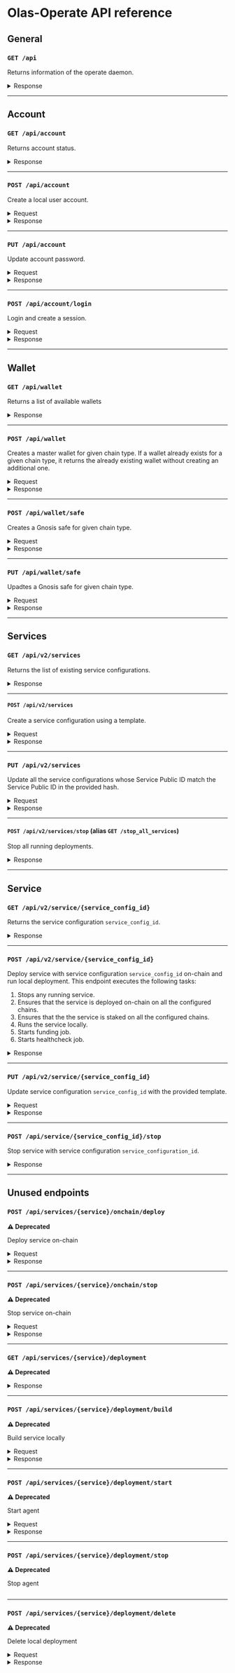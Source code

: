 # Olas-Operate API reference

## General

### `GET /api`

Returns information of the operate daemon.

<details>
  <summary>Response</summary>

```json
{
  "name": "Operate HTTP server",
  "version": "0.1.0.rc0",
  "account": {
    "key": "0xf39Fd6e51aad88F6F4ce6aB8827279cffFb9226a"
  },
  "home": "/Users/virajpatel/valory/olas-operate-app/.operate"
}
```

</details>

---

## Account

### `GET /api/account`

Returns account status.

<details>
  <summary>Response</summary>

- Before setup:

    ```json
    {
      "is_setup": false
    }
    ```

- After setup:

  ```json
  {
    "is_setup": true
  }
  ```

</details>

---

### `POST /api/account`

Create a local user account.

<details>
  <summary>Request</summary>

```json
{
  "password": "Hello,World!",
}
```

</details>

<details>
  <summary>Response</summary>

- If account did not exist:

  ```json
  {
    "error": null
  }
  ```

- If account already exists:

  ```json
  {
    "error": "Account already exists"
  }
  ```

</details>

---

### `PUT /api/account`

Update account password.

<details>
  <summary>Request</summary>

```json
{
  "old_password": "Hello,World!",
  "new_password": "Hello,World",
}
```

</details>

<details>
  <summary>Response</summary>

- If old password is valid:

  ```json
  {
    "error": null
  }
  ```

- If old password is not valid:

  ```json
  {
    "error": "Old password is not valid",
    "traceback": "..."
  }
  ```

</details>

---

### `POST /api/account/login`

Login and create a session.

<details>
  <summary>Request</summary>

```json
{
  "password": "Hello,World",
}
```

</details>

<details>
  <summary>Response</summary>

- If password is valid:

  ```json
  {
    "message": "Login successful"
  }
  ```

- If password is not valid:

  ```json
  {
    "error": "Password is not valid"
  }
  ```

</details>

---

## Wallet

### `GET /api/wallet`

Returns a list of available wallets

<details>
  <summary>Response</summary>

```json
[
  {
    "address": "0xFafd5cb31a611C5e5aa65ea8c6226EB4328175E7",
    "safe_chains": [
      "gnosis"
    ],
    "ledger_type": 0,
    "safes": {
      "gnosis": "0xd56fb274ce2C66008D5c4C09980c4f36Ab81ff23"
    },
    "safe_nonce": 110558881674480320952254000342160989674913430251257716940579305238321962891821
  }
]
```

</details>

---

### `POST /api/wallet`

Creates a master wallet for given chain type. If a wallet already exists for a given chain type, it returns the already existing wallet without creating an additional one.

<details>
  <summary>Request</summary>

```json
{
  "chain": Chain,
}
```

</details>

<details>
  <summary>Response</summary>

```json
{
  "wallet": {
    "address": "0xAafd5cb31a611C5e5aa65ea8c6226EB4328175E1",
    "safe_chains": [],
    "ledger_type": 0,
    "safes": {},
    "safe_nonce": null
  },
  "mnemonic": ["polar", "mail", "tattoo", "write", "track", ... ]
}
```

</details>

---

### `POST /api/wallet/safe`

Creates a Gnosis safe for given chain type.

<details>
  <summary>Request</summary>

```js
{
  "chain": Chain,
}
```

</details>

<details>
  <summary>Response</summary>

- If Gnosis safe creation is successful:

  ```json
  {
    "address": "0xFafd5cb31a611C5e5aa65ea8c6226EB4328175E7",
    "safe_chains": [
      "gnosis"
    ],
    "ledger_type": 0,
    "safes": {
      "gnosis": "0xd56fb274ce2C66008D5c4C09980c4f36Ab81ff23"
    },
    "safe_nonce": 110558881674480320952254000342160989674913430251257716940579305238321962891821
  }
  ```

- If Gnosis safe creation is not successful:

  ```json
  {
    "error": "Error message",
    "traceback": "Traceback message"
  }
  ```

</details>

---

### `PUT /api/wallet/safe`

Upadtes a Gnosis safe for given chain type.

<details>
  <summary>Request</summary>

```js
{
  "chain": Chain,
  "backup_owner": "0x650e83Bc808B8f405A9aF7CF68644cc817e084A6"
}
```

</details>

<details>
  <summary>Response</summary>

- If Gnosis safe update is successful:

  ```json
  {
    "backup_owner_updated": true,
    "chain": "gnosis",
    "message": "Backup owner updated.",
    "wallet": {
      "address": "0xFafd5cb31a611C5e5aa65ea8c6226EB4328175E7",
      "safe_chains": [
        "gnosis"
      ],
      "ledger_type": 0,
      "safes": {
        "gnosis": "0xd56fb274ce2C66008D5c4C09980c4f36Ab81ff23"
      },
      "safe_nonce": 110558881674480320952254000342160989674913430251257716940579305238321962891821
    }
  }
  ```

- If Gnosis safe update is successful, but no changes required in the safe:

  ```json
  {
    "backup_owner_updated": false,
    "chain": "gnosis",
    "message": "No changes on backup owner. The backup owner provided matches the current one.",
    "wallet": {
      "address": "0xFafd5cb31a611C5e5aa65ea8c6226EB4328175E7",
      "safe_chains": [
        "gnosis"
      ],
      "ledger_type": 0,
      "safes": {
        "gnosis": "0xd56fb274ce2C66008D5c4C09980c4f36Ab81ff23"
      },
      "safe_nonce": 110558881674480320952254000342160989674913430251257716940579305238321962891821
    }
  }
  ```

- If Gnosis safe creation is not successful:

  ```json
  {
    "error": "Error message",
    "traceback": "Traceback message"
  }
  ```

</details>

---

## Services

### `GET /api/v2/services`

Returns the list of existing service configurations.

<details>
  <summary>Response</summary>

```json
[
  {
    "chain_configs": {...},
    "description": "Trader agent for omen prediction markets",
    "env_variables": {...},
    "hash": "bafybeidicxsruh3r4a2xarawzan6ocwyvpn3ofv42po5kxf7x6ck7kn22u",
    "hash_history": {"1731487112": "bafybeidicxsruh3r4a2xarawzan6ocwyvpn3ofv42po5kxf7x6ck7kn22u"},
    "home_chain": "gnosis",
    "keys": [...],
    "name": "valory/trader_omen_gnosis",
    "service_config_id": "sc-85a7a12a-8c6b-46b8-919a-b8a3b8e3ad39",
    "service_path": "/home/user/.operate/services/sc-85a7a12a-8c6b-46b8-919a-b8a3b8e3ad39/trader_omen_gnosis",
    "version": 4
  },
  ...
]
```

</details>

---

#### `POST /api/v2/services`

Create a service configuration using a template.

<details>
  <summary>Request</summary>

```json
  {
    "configurations": {...},
    "description": "Trader agent for omen prediction markets",
    "env_variables": {...},
    "hash": "bafybeidicxsruh3r4a2xarawzan6ocwyvpn3ofv42po5kxf7x6ck7kn22u",
    "image": "https://operate.olas.network/_next/image?url=%2Fimages%2Fprediction-agent.png&w=3840&q=75",
    "home_chain": "gnosis",
    "name": "valory/trader_omen_gnosis",
    "service_version": "v0.18.4"
  }
```

</details>

<details>
  <summary>Response</summary>

```json
{
  "chain_configs": {...},
  "description": "Trader agent for omen prediction markets",
  "env_variables": {...},
  "hash": "bafybeidicxsruh3r4a2xarawzan6ocwyvpn3ofv42po5kxf7x6ck7kn22u",
  "hash_history": {"1731487112": "bafybeidicxsruh3r4a2xarawzan6ocwyvpn3ofv42po5kxf7x6ck7kn22u"},
  "home_chain": "gnosis",
  "keys": [...],
  "name": "valory/trader_omen_gnosis",
  "service_config_id": "sc-85a7a12a-8c6b-46b8-919a-b8a3b8e3ad39",
  "service_path": "/home/user/.operate/services/sc-85a7a12a-8c6b-46b8-919a-b8a3b8e3ad39/trader_omen_gnosis",
  "version": 4
}
```

</details>

---

### `PUT /api/v2/services`

Update all the service configurations whose Service Public ID match the Service Public ID in the provided hash.

<details>
  <summary>Request</summary>

```json
  {
    "configurations": {...},
    "description": "Trader agent for omen prediction markets",
    "env_variables": {...},
    "hash": "bafybeibpseosblmaw6sk6zsnic2kfxfsijrnfluuhkwboyqhx7ma7zw2me",
    "image": "https://operate.olas.network/_next/image?url=%2Fimages%2Fprediction-agent.png&w=3840&q=75",
    "home_chain": "gnosis",
    "name": "valory/trader_omen_gnosis",
    "service_version": "v0.19.0"
  }
```

</details>

<details>
  <summary>Response</summary>

The response contains an array of the services which have been updated (an empty array if no service matches the Service Public ID in the provided hash).

```json
[
  {
    "chain_configs": {...},
    "description": "Trader agent for omen prediction markets",
    "env_variables": {...},
    "hash": "bafybeidicxsruh3r4a2xarawzan6ocwyvpn3ofv42po5kxf7x6ck7kn22u",
    "hash_history": {"1731487112": "bafybeidicxsruh3r4a2xarawzan6ocwyvpn3ofv42po5kxf7x6ck7kn22u", "1731490000": "bafybeibpseosblmaw6sk6zsnic2kfxfsijrnfluuhkwboyqhx7ma7zw2me"},
    "home_chain": "gnosis",
    "keys": [...],
    "name": "valory/trader_omen_gnosis",
    "service_config_id": "sc-85a7a12a-8c6b-46b8-919a-b8a3b8e3ad39",
    "service_path": "/home/user/.operate/services/sc-85a7a12a-8c6b-46b8-919a-b8a3b8e3ad39/trader_omen_gnosis",
    "version": 4
  },
  ...
]
```

</details>

---

#### `POST /api/v2/services/stop` (alias `GET /stop_all_services`)

Stop all running deployments.

<details>
  <summary>Response</summary>

- If the operation was successful:
  
  ```json
  {
    "message": "Services stopped."
  }
  ```

- If the operation was not successful:

  ```json
  {
    "error": "Error message",
    "traceback": "Traceback message"
  }
  ```

</details>

---

## Service

### `GET /api/v2/service/{service_config_id}`

Returns the service configuration `service_config_id`.

<details>
  <summary>Response</summary>

- If service configuration `service_config_id` exists:

  ```json
  {
    "chain_configs": {...},
    "description": "Trader agent for omen prediction markets",
    "env_variables": {...},
    "hash": "bafybeidicxsruh3r4a2xarawzan6ocwyvpn3ofv42po5kxf7x6ck7kn22u",
    "hash_history": {"1731487112": "bafybeidicxsruh3r4a2xarawzan6ocwyvpn3ofv42po5kxf7x6ck7kn22u"},
    "home_chain": "gnosis",
    "keys": [...],
    "name": "valory/trader_omen_gnosis",
    "service_config_id": "sc-85a7a12a-8c6b-46b8-919a-b8a3b8e3ad39",
    "service_path": "/home/user/.operate/services/sc-85a7a12a-8c6b-46b8-919a-b8a3b8e3ad39/trader_omen_gnosis",
    "version": 4
  }

  ```

- If service configuration `service_config_id` does not exist:
  
  ```json
  {
    "error": "Service foo not found"
  }
  ```

</details>

---

### `POST /api/v2/service/{service_config_id}`

Deploy service with service configuration `service_config_id` on-chain and run local deployment. This endpoint executes the following tasks:

1. Stops any running service.
2. Ensures that the service is deployed on-chain on all the configured chains.
3. Ensures that the the service is staked on all the configured chains.
4. Runs the service locally.
5. Starts funding job.
6. Starts healthcheck job.

</details>

<details>
  <summary>Response</summary>

The response contains the updated service configuration following the on-chain operations, including service Gnosis safe, on-chain token, etc.

```json
{
  "chain_configs": {...},
  "description": "Trader agent for omen prediction markets",
  "env_variables": {...},
  "hash": "bafybeidicxsruh3r4a2xarawzan6ocwyvpn3ofv42po5kxf7x6ck7kn22u",
  "hash_history": {"1731487112": "bafybeidicxsruh3r4a2xarawzan6ocwyvpn3ofv42po5kxf7x6ck7kn22u"},
  "home_chain": "gnosis",
  "keys": [...],
  "name": "valory/trader_omen_gnosis",
  "service_config_id": "sc-85a7a12a-8c6b-46b8-919a-b8a3b8e3ad39",
  "service_path": "/home/user/.operate/services/sc-85a7a12a-8c6b-46b8-919a-b8a3b8e3ad39/trader_omen_gnosis"
}

```

</details>

---

### `PUT /api/v2/service/{service_config_id}`

Update service configuration `service_config_id` with the provided template.

<details>
  <summary>Request</summary>

```json
  {
    "configurations": {...},
    "description": "Trader agent for omen prediction markets",
    "env_variables": {...},
    "hash": "bafybeibpseosblmaw6sk6zsnic2kfxfsijrnfluuhkwboyqhx7ma7zw2me",
    "image": "https://operate.olas.network/_next/image?url=%2Fimages%2Fprediction-agent.png&w=3840&q=75",
    "home_chain": "gnosis",
    "name": "valory/trader_omen_gnosis",
    "service_version": "v0.19.0"
  }
```

</details>

<details>
  <summary>Response</summary>

- If the update is successful, the response contains the updated service configuration:

  ```json
  {
    "chain_configs": {...},
    "description": "Trader agent for omen prediction markets",
    "env_variables": {...},
    "hash": "bafybeidicxsruh3r4a2xarawzan6ocwyvpn3ofv42po5kxf7x6ck7kn22u",
    "hash_history": {"1731487112": "bafybeidicxsruh3r4a2xarawzan6ocwyvpn3ofv42po5kxf7x6ck7kn22u", "1731490000": "bafybeibpseosblmaw6sk6zsnic2kfxfsijrnfluuhkwboyqhx7ma7zw2me"},
    "home_chain": "gnosis",
    "keys": [...],
    "name": "valory/trader_omen_gnosis",
    "service_config_id": "sc-85a7a12a-8c6b-46b8-919a-b8a3b8e3ad39",
    "service_path": "/home/user/.operate/services/sc-85a7a12a-8c6b-46b8-919a-b8a3b8e3ad39/trader_omen_gnosis"
  }

  ```

- If the update is not successful:

  ```json
  {
    "error": "Error message",
    "traceback": "Traceback message"
  }
  ```

</details>

---

### `POST /api/service/{service_config_id}/stop`

Stop service with service configuration `service_configuration_id`.

<details>
  <summary>Response</summary>

```json
  {
    "nodes": {
      "agent": [],
      "tendermint": []
    },
    "status": 1
  }
```

</details>

---

## Unused endpoints

### `POST /api/services/{service}/onchain/deploy`

**:warning: Deprecated**

Deploy service on-chain

<details>
  <summary>Request</summary>

```json
```

</details>

<details>
  <summary>Response</summary>

```json
```

</details>

---

### `POST /api/services/{service}/onchain/stop`

**:warning: Deprecated**

Stop service on-chain

<details>
  <summary>Request</summary>

```json
```

</details>

<details>
  <summary>Response</summary>

```json
```

</details>

---

### `GET /api/services/{service}/deployment`

**:warning: Deprecated**

<details>
  <summary>Response</summary>

```json
{
  "status": 1,
  "nodes": {
    "agent": [
      "traderomengnosis_abci_0"
    ],
    "tendermint": [
      "traderomengnosis_tm_0"
    ]
  }
}
```

</details>

---

### `POST /api/services/{service}/deployment/build`

**:warning: Deprecated**

Build service locally

<details>
  <summary>Request</summary>

```json
```

</details>

<details>
  <summary>Response</summary>

```json
```

</details>

---

### `POST /api/services/{service}/deployment/start`

**:warning: Deprecated**

Start agent

<details>
  <summary>Request</summary>

```json
```

</details>

<details>
  <summary>Response</summary>

```json
```

</details>

---

### `POST /api/services/{service}/deployment/stop`

**:warning: Deprecated**

Stop agent

```json
```

---

### `POST /api/services/{service}/deployment/delete`

**:warning: Deprecated**

Delete local deployment

<details>
  <summary>Request</summary>

```json
```

</details>

<details>
  <summary>Response</summary>

```json
```

</details>

<!-- 

<details>
  <summary>Request</summary>

```json
```

</details>

<details>
  <summary>Response</summary>

```json
```
</details>

-->

